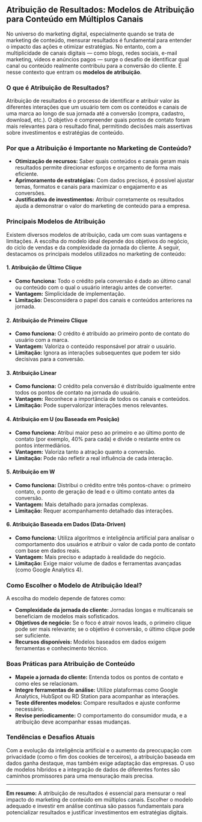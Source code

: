 
## Atribuição de Resultados: Modelos de Atribuição para Conteúdo em Múltiplos Canais

No universo do marketing digital, especialmente quando se trata de marketing de conteúdo, mensurar resultados é fundamental para entender o impacto das ações e otimizar estratégias. No entanto, com a multiplicidade de canais digitais — como blogs, redes sociais, e-mail marketing, vídeos e anúncios pagos — surge o desafio de identificar qual canal ou conteúdo realmente contribuiu para a conversão do cliente. É nesse contexto que entram os **modelos de atribuição**.

### O que é Atribuição de Resultados?

Atribuição de resultados é o processo de identificar e atribuir valor às diferentes interações que um usuário tem com os conteúdos e canais de uma marca ao longo de sua jornada até a conversão (compra, cadastro, download, etc.). O objetivo é compreender quais pontos de contato foram mais relevantes para o resultado final, permitindo decisões mais assertivas sobre investimentos e estratégias de conteúdo.

### Por que a Atribuição é Importante no Marketing de Conteúdo?

- **Otimização de recursos:** Saber quais conteúdos e canais geram mais resultados permite direcionar esforços e orçamento de forma mais eficiente.
- **Aprimoramento de estratégias:** Com dados precisos, é possível ajustar temas, formatos e canais para maximizar o engajamento e as conversões.
- **Justificativa de investimentos:** Atribuir corretamente os resultados ajuda a demonstrar o valor do marketing de conteúdo para a empresa.

### Principais Modelos de Atribuição

Existem diversos modelos de atribuição, cada um com suas vantagens e limitações. A escolha do modelo ideal depende dos objetivos do negócio, do ciclo de vendas e da complexidade da jornada do cliente. A seguir, destacamos os principais modelos utilizados no marketing de conteúdo:

#### 1. Atribuição de Último Clique

- **Como funciona:** Todo o crédito pela conversão é dado ao último canal ou conteúdo com o qual o usuário interagiu antes de converter.
- **Vantagem:** Simplicidade de implementação.
- **Limitação:** Desconsidera o papel dos canais e conteúdos anteriores na jornada.

#### 2. Atribuição de Primeiro Clique

- **Como funciona:** O crédito é atribuído ao primeiro ponto de contato do usuário com a marca.
- **Vantagem:** Valoriza o conteúdo responsável por atrair o usuário.
- **Limitação:** Ignora as interações subsequentes que podem ter sido decisivas para a conversão.

#### 3. Atribuição Linear

- **Como funciona:** O crédito pela conversão é distribuído igualmente entre todos os pontos de contato na jornada do usuário.
- **Vantagem:** Reconhece a importância de todos os canais e conteúdos.
- **Limitação:** Pode supervalorizar interações menos relevantes.

#### 4. Atribuição em U (ou Baseada em Posição)

- **Como funciona:** Atribui maior peso ao primeiro e ao último ponto de contato (por exemplo, 40% para cada) e divide o restante entre os pontos intermediários.
- **Vantagem:** Valoriza tanto a atração quanto a conversão.
- **Limitação:** Pode não refletir a real influência de cada interação.

#### 5. Atribuição em W

- **Como funciona:** Distribui o crédito entre três pontos-chave: o primeiro contato, o ponto de geração de lead e o último contato antes da conversão.
- **Vantagem:** Mais detalhado para jornadas complexas.
- **Limitação:** Requer acompanhamento detalhado das interações.

#### 6. Atribuição Baseada em Dados (Data-Driven)

- **Como funciona:** Utiliza algoritmos e inteligência artificial para analisar o comportamento dos usuários e atribuir o valor de cada ponto de contato com base em dados reais.
- **Vantagem:** Mais preciso e adaptado à realidade do negócio.
- **Limitação:** Exige maior volume de dados e ferramentas avançadas (como Google Analytics 4).

### Como Escolher o Modelo de Atribuição Ideal?

A escolha do modelo depende de fatores como:

- **Complexidade da jornada do cliente:** Jornadas longas e multicanais se beneficiam de modelos mais sofisticados.
- **Objetivos de negócio:** Se o foco é atrair novos leads, o primeiro clique pode ser mais relevante; se o objetivo é conversão, o último clique pode ser suficiente.
- **Recursos disponíveis:** Modelos baseados em dados exigem ferramentas e conhecimento técnico.

### Boas Práticas para Atribuição de Conteúdo

- **Mapeie a jornada do cliente:** Entenda todos os pontos de contato e como eles se relacionam.
- **Integre ferramentas de análise:** Utilize plataformas como Google Analytics, HubSpot ou RD Station para acompanhar as interações.
- **Teste diferentes modelos:** Compare resultados e ajuste conforme necessário.
- **Revise periodicamente:** O comportamento do consumidor muda, e a atribuição deve acompanhar essas mudanças.

### Tendências e Desafios Atuais

Com a evolução da inteligência artificial e o aumento da preocupação com privacidade (como o fim dos cookies de terceiros), a atribuição baseada em dados ganha destaque, mas também exige adaptação das empresas. O uso de modelos híbridos e a integração de dados de diferentes fontes são caminhos promissores para uma mensuração mais precisa.

---

**Em resumo:** A atribuição de resultados é essencial para mensurar o real impacto do marketing de conteúdo em múltiplos canais. Escolher o modelo adequado e investir em análise contínua são passos fundamentais para potencializar resultados e justificar investimentos em estratégias digitais.
```
